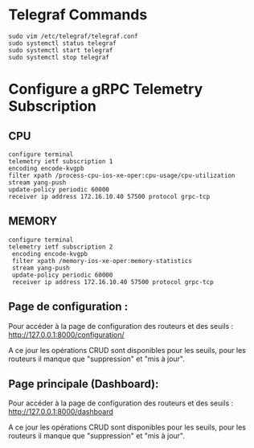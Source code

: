 

# Telegraf Commands
```
sudo vim /etc/telegraf/telegraf.conf
sudo systemctl status telegraf
sudo systemctl start telegraf
sudo systemctl stop telegraf
```

# Configure a gRPC Telemetry Subscription

## CPU
```
configure terminal
telemetry ietf subscription 1
encoding encode-kvgpb
filter xpath /process-cpu-ios-xe-oper:cpu-usage/cpu-utilization
stream yang-push
update-policy periodic 60000
receiver ip address 172.16.10.40 57500 protocol grpc-tcp
```

## MEMORY
```
configure terminal
telemetry ietf subscription 2
 encoding encode-kvgpb
 filter xpath /memory-ios-xe-oper:memory-statistics
 stream yang-push
 update-policy periodic 60000
 receiver ip address 172.16.10.40 57500 protocol grpc-tcp
```

## Page de configuration :
Pour accéder à la page de configuration des routeurs et des seuils :
http://127.0.0.1:8000/configuration/

A ce jour les opérations CRUD sont disponibles pour les seuils, pour les routeurs il manque que "suppression" et "mis à jour". 

## Page principale (Dashboard):
Pour accéder à la page de configuration des routeurs et des seuils :
http://127.0.0.1:8000/dashboard

A ce jour les opérations CRUD sont disponibles pour les seuils, pour les routeurs il manque que "suppression" et "mis à jour". 
